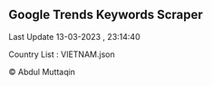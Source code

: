 

## Google Trends Keywords Scraper 
 
Last Update 13-03-2023 , 23:14:40

Country List :
VIETNAM.json



© Abdul Muttaqin 
